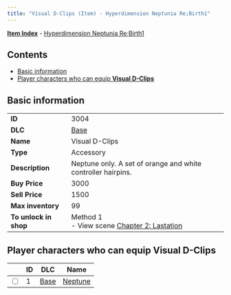 ```yaml
---
title: "Visual D-Clips (Item) - Hyperdimension Neptunia Re;Birth1"
---
```


[**Item Index**](/neptunia/rb1/item/index.html) - [Hyperdimension Neptunia Re;Birth1](/neptunia/rb1)

## Contents

- [Basic information](#basic-information)
- [Player characters who can equip **Visual D-Clips**](#player-characters-who-can-equip-visual-d-clips)

## Basic information

|   |   |
| -- | -- |
| **ID** | 3004 |
| **DLC** | [Base](/neptunia/rb1/dlc/1-base.html) |
| **Name** | Visual D-Clips |
| **Type** | Accessory |
| **Description** | Neptune only. A set of orange and white controller hairpins. |
| **Buy Price** | 3000 |
| **Sell Price** | 1500 |
| **Max inventory** | 99 |
| **To unlock in shop** | Method 1<br />- View scene [Chapter 2: Lastation](/neptunia/rb1/scene/1-202-chapter-2-lastation.html) |

## Player characters who can equip **Visual D-Clips**

|    | ID | DLC | Name |
| -- | -- | --- | ---- |
| <input type="checkbox" id="rb1-player-1-1" class="trackbox" /> | 1 | [Base](/neptunia/rb1/dlc/1-base.html) | [Neptune](/neptunia/rb1/player/1-1-neptune.html) |
